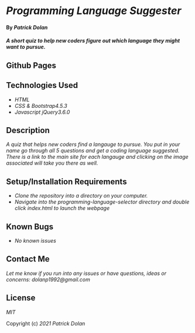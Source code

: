 # _Programming Language Suggester_

#### By _**Patrick Dolan**_

#### _A short quiz to help new coders figure out which language they might want to pursue._

## Github Pages



## Technologies Used

* _HTML_
* _CSS & Bootstrap4.5.3_
* _Javascript jQuery3.6.0_

## Description

_A quiz that helps new coders find a langauge to pursue. You put in your name go through all 5 questions and get a coding language suggested. There is a link to the main site for each langauge and clicking on the image associated will take you there as well._

## Setup/Installation Requirements

* _Clone the repository into a directory on your computer._
* _Navigate into the programming-language-selector directory and double click index.html to launch the webpage_

## Known Bugs

* _No known issues_

## Contact Me

_Let me know if you run into any issues or have questions, ideas or concerns: dolanp1992@gmail.com_

## License

_MIT_

Copyright (c) _2021_ _Patrick Dolan_